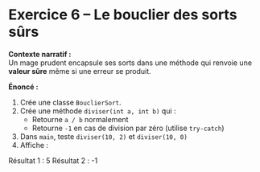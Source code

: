# Exercice 6 – Le bouclier des sorts sûrs

**Contexte narratif :**  
Un mage prudent encapsule ses sorts dans une méthode qui renvoie une **valeur sûre** même si une erreur se produit.

**Énoncé :**  
1. Crée une classe `BouclierSort`.  
2. Crée une méthode `diviser(int a, int b)` qui :
   - Retourne `a / b` normalement  
   - Retourne `-1` en cas de division par zéro (utilise `try-catch`)  
3. Dans `main`, teste `diviser(10, 2)` et `diviser(10, 0)`  
4. Affiche :

Résultat 1 : 5
Résultat 2 : -1
